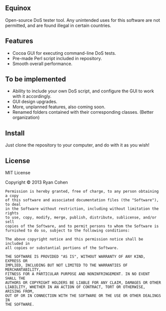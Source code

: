 Equinox
---

Open-source DoS tester tool.
Any unintended uses for this software are not permitted, and are found illegal in certain countries.

Features
---
* Cocoa GUI for executing command-line DoS tests.
* Pre-made  Perl script included in repository.
* Smooth overall performance.

To be implemented
---
* Ability to include your own DoS script, and configure the GUI to work with it accordingly.
* GUI design upgrades.
* More, unplanned features, also coming soon.
* Renamed folders contained with their corresponding classes. (Better organization)

Install
---
Just clone the repository to your computer, and do with it as you wish!

License
---
MIT License

Copyright © 2013 Ryan Cohen

    Permission is hereby granted, free of charge, to any person obtaining a copy
    of this software and associated documentation files (the "Software"), to deal
    in the Software without restriction, including without limitation the rights
    to use, copy, modify, merge, publish, distribute, sublicense, and/or sell
    copies of the Software, and to permit persons to whom the Software is
    furnished to do so, subject to the following conditions:

    The above copyright notice and this permission notice shall be included in
    all copies or substantial portions of the Software.
    
    THE SOFTWARE IS PROVIDED "AS IS", WITHOUT WARRANTY OF ANY KIND, EXPRESS OR
    IMPLIED, INCLUDING BUT NOT LIMITED TO THE WARRANTIES OF MERCHANTABILITY,
    FITNESS FOR A PARTICULAR PURPOSE AND NONINFRINGEMENT. IN NO EVENT SHALL THE
    AUTHORS OR COPYRIGHT HOLDERS BE LIABLE FOR ANY CLAIM, DAMAGES OR OTHER
    LIABILITY, WHETHER IN AN ACTION OF CONTRACT, TORT OR OTHERWISE, ARISING FROM,
    OUT OF OR IN CONNECTION WITH THE SOFTWARE OR THE USE OR OTHER DEALINGS IN
    THE SOFTWARE.
